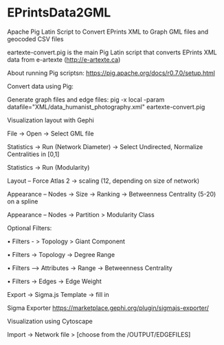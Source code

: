 # EPrintsData2GML

Apache Pig Latin Script to Convert EPrints XML to Graph GML files and geocoded CSV files

eartexte-convert.pig is the main Pig Latin script that converts EPrints XML data from e-artexte (http://e-artexte.ca) 

About running Pig scriptsn:
https://pig.apache.org/docs/r0.7.0/setup.html

Convert data using Pig:

Generate graph files and edge files:
pig -x local -param datafile="XML/data_humanist_photography.xml" eartexte-convert.pig


Visualization layout with Gephi 

File -> Open -> Select GML file

Statistics -> Run (Network Diameter) -> Select Undirected, Normalize Centralities in [0,1]

Statistics  -> Run (Modularity)

Layout – Force Atlas 2 -> scaling (12, depending on size of network)

Appearance – Nodes -> Size -> Ranking -> Betweenness Centrality (5-20) on a spline

Appearance – Nodes -> Partition > Modularity Class

Optional Filters: 

•	Filters - > Topology > Giant Component

•	Filters -> Topology -> Degree Range

•	Filters –> Attributes -> Range -> Betweenness Centrality

•	Filters -> Edges -> Edge Weight

Export -> Sigma.js Template -> fill in 

Sigma Exporter https://marketplace.gephi.org/plugin/sigmajs-exporter/ 

Visualization using Cytoscape

Import -> Network file > [choose from the /OUTPUT/EDGEFILES]

